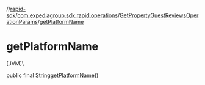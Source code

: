 //[rapid-sdk](../../../index.md)/[com.expediagroup.sdk.rapid.operations](../index.md)/[GetPropertyGuestReviewsOperationParams](index.md)/[getPlatformName](get-platform-name.md)

# getPlatformName

[JVM]\

public final [String](https://docs.oracle.com/javase/8/docs/api/java/lang/String.html)[getPlatformName](get-platform-name.md)()
